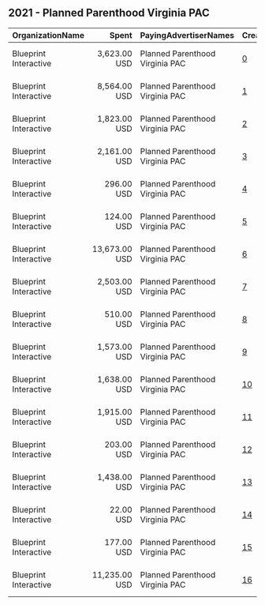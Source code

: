 ## 2021 - Planned Parenthood Virginia PAC 
|OrganizationName|Spent|PayingAdvertiserNames|CreativeUrls|Impressions|Genders|AgeBrackets|CountryCodes|BillingAddresses|CandidateBallotInformation|
|:---|---:|:---|:---|---:|:---|:---|:---|:---|:---|
|Blueprint Interactive|3,623.00 USD|Planned Parenthood Virginia PAC|[0](https://www.snap.com/political-ads/asset/e7d412f837cb1b9f68b8fa53f0f5f65f555d2b0aeecd240790fa318638f4e863?mediaType=mp4)|171,344||18+|united states|"1730 Rhode Island Ave NW Suite 1014,Washington,20036,US"||
|Blueprint Interactive|8,564.00 USD|Planned Parenthood Virginia PAC|[1](https://www.snap.com/political-ads/asset/e7d412f837cb1b9f68b8fa53f0f5f65f555d2b0aeecd240790fa318638f4e863?mediaType=mp4)|977,550||18-34|united states|"1730 Rhode Island Ave NW Suite 1014,Washington,20036,US"||
|Blueprint Interactive|1,823.00 USD|Planned Parenthood Virginia PAC|[2](https://www.snap.com/political-ads/asset/360b23128731502683f87cb44ceb9a2a0095204a58a839b1516b1f6ca606429a?mediaType=mp4)|93,872||18-35|united states|"1730 Rhode Island Ave NW Suite 1014,Washington,20036,US"||
|Blueprint Interactive|2,161.00 USD|Planned Parenthood Virginia PAC|[3](https://www.snap.com/political-ads/asset/354c0e2f2101db80779dd269fec28b4fc91b75ba49b3d57faee3806ba934ad98?mediaType=mp4)|116,633||18-35|united states|"1730 Rhode Island Ave NW Suite 1014,Washington,20036,US"||
|Blueprint Interactive|296.00 USD|Planned Parenthood Virginia PAC|[4](https://www.snap.com/political-ads/asset/354c0e2f2101db80779dd269fec28b4fc91b75ba49b3d57faee3806ba934ad98?mediaType=mp4)|19,658||18-35|united states|"1730 Rhode Island Ave NW Suite 1014,Washington,20036,US"||
|Blueprint Interactive|124.00 USD|Planned Parenthood Virginia PAC|[5](https://www.snap.com/political-ads/asset/e6ef8106509582a700a9088db23abfc35d2535556a4092f5b8372eb37426a4cf?mediaType=mp4)|8,381||18-35|united states|"1730 Rhode Island Ave NW Suite 1014,Washington,20036,US"||
|Blueprint Interactive|13,673.00 USD|Planned Parenthood Virginia PAC|[6](https://www.snap.com/political-ads/asset/e7d412f837cb1b9f68b8fa53f0f5f65f555d2b0aeecd240790fa318638f4e863?mediaType=mp4)|1,754,481||18+|united states|"1730 Rhode Island Ave NW Suite 1014,Washington,20036,US"||
|Blueprint Interactive|2,503.00 USD|Planned Parenthood Virginia PAC|[7](https://www.snap.com/political-ads/asset/d234f1f0a7c67137d1da09dd8750afbaa08c0f53275d4f6d6661c62e60b96e95?mediaType=mp4)|275,450||18+|united states|"1730 Rhode Island Ave NW Suite 1014,Washington,20036,US"||
|Blueprint Interactive|510.00 USD|Planned Parenthood Virginia PAC|[8](https://www.snap.com/political-ads/asset/a49b66574a91c4104bd85cd5580c9ea927c7d4d5909e564c52972e1b2dbbc3db?mediaType=mp4)|31,963||18-35|united states|"1730 Rhode Island Ave NW Suite 1014,Washington,20036,US"||
|Blueprint Interactive|1,573.00 USD|Planned Parenthood Virginia PAC|[9](https://www.snap.com/political-ads/asset/a49b66574a91c4104bd85cd5580c9ea927c7d4d5909e564c52972e1b2dbbc3db?mediaType=mp4)|89,391||18-35|united states|"1730 Rhode Island Ave NW Suite 1014,Washington,20036,US"||
|Blueprint Interactive|1,638.00 USD|Planned Parenthood Virginia PAC|[10](https://www.snap.com/political-ads/asset/17eafd6a9704c5cfd765aa232a64ca32ba759bb74644c3c12e0892ce81d80b0c?mediaType=mp4)|86,805||18-35|united states|"1730 Rhode Island Ave NW Suite 1014,Washington,20036,US"||
|Blueprint Interactive|1,915.00 USD|Planned Parenthood Virginia PAC|[11](https://www.snap.com/political-ads/asset/9f45ebf164b075e1a2b6433a7859c2a795ef835ac39abf00cd003feffa0d668c?mediaType=mp4)|112,982||18-35|united states|"1730 Rhode Island Ave NW Suite 1014,Washington,20036,US"||
|Blueprint Interactive|203.00 USD|Planned Parenthood Virginia PAC|[12](https://www.snap.com/political-ads/asset/360b23128731502683f87cb44ceb9a2a0095204a58a839b1516b1f6ca606429a?mediaType=mp4)|10,844||18-35|united states|"1730 Rhode Island Ave NW Suite 1014,Washington,20036,US"||
|Blueprint Interactive|1,438.00 USD|Planned Parenthood Virginia PAC|[13](https://www.snap.com/political-ads/asset/e6ef8106509582a700a9088db23abfc35d2535556a4092f5b8372eb37426a4cf?mediaType=mp4)|76,582||18-35|united states|"1730 Rhode Island Ave NW Suite 1014,Washington,20036,US"||
|Blueprint Interactive|22.00 USD|Planned Parenthood Virginia PAC|[14](https://www.snap.com/political-ads/asset/9f45ebf164b075e1a2b6433a7859c2a795ef835ac39abf00cd003feffa0d668c?mediaType=mp4)|1,128||18-35|united states|"1730 Rhode Island Ave NW Suite 1014,Washington,20036,US"||
|Blueprint Interactive|177.00 USD|Planned Parenthood Virginia PAC|[15](https://www.snap.com/political-ads/asset/17eafd6a9704c5cfd765aa232a64ca32ba759bb74644c3c12e0892ce81d80b0c?mediaType=mp4)|9,455||18-35|united states|"1730 Rhode Island Ave NW Suite 1014,Washington,20036,US"||
|Blueprint Interactive|11,235.00 USD|Planned Parenthood Virginia PAC|[16](https://www.snap.com/political-ads/asset/d234f1f0a7c67137d1da09dd8750afbaa08c0f53275d4f6d6661c62e60b96e95?mediaType=mp4)|1,617,186||18-34|united states|"1730 Rhode Island Ave NW Suite 1014,Washington,20036,US"||
